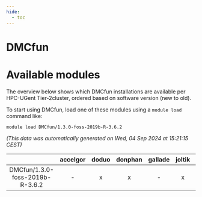 ```yaml
---
hide:
  - toc
---
```


DMCfun
======

# Available modules


The overview below shows which DMCfun installations are available per HPC-UGent Tier-2cluster, ordered based on software version (new to old).

To start using DMCfun, load one of these modules using a `module load` command like:

```shell
module load DMCfun/1.3.0-foss-2019b-R-3.6.2
```

*(This data was automatically generated on Wed, 04 Sep 2024 at 15:21:15 CEST)*  

| |accelgor|doduo|donphan|gallade|joltik|shinx|skitty|
| :---: | :---: | :---: | :---: | :---: | :---: | :---: | :---: |
|DMCfun/1.3.0-foss-2019b-R-3.6.2|-|x|x|-|x|-|x|
